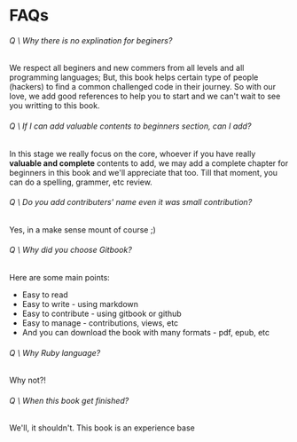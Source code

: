 # FAQs

###### Q \ Why there is no explination for beginers?
We respect all beginers and new commers from all levels and all programming languages; But, this book helps certain type of people (hackers) to find a common challenged code in their journey. So with our love, we add good references to help you to start and we can't wait to see you writting to this book.

###### Q \ If I can add valuable contents to beginners section, can I add?
In this stage we really focus on the core, whoever if you have really **valuable and complete** contents to add, we may add a complete chapter for beginners in this book and we'll appreciate that too. Till that moment, you can do a spelling, grammer, etc review.

###### Q \ Do you add contributers' name even it was small contribution?
Yes, in a make sense mount of course ;)

###### Q \ Why did you choose Gitbook?
Here are some main points:
* Easy to read
* Easy to write - using markdown
* Easy to contribute - using gitbook or github
* Easy to manage - contributions, views, etc
* And you can download the book with many formats - pdf, epub, etc

###### Q \ Why Ruby language?
Why not?!

###### Q \ When this book get finished?
We'll, it shouldn't. This book is an experience base